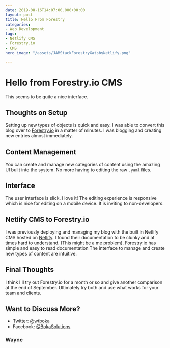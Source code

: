 ```yaml
---
date: 2019-08-16T14:07:00.000+00:00
layout: post
title: Hello From Forestry
categories:
- Web Development
tags:
- Netlify CMS
- Forestry.io
- CMS
hero_image: "/assets/JAMStackForestryGatsbyNetlify.png"

---
```

# Hello from Forestry.io CMS

This seems to be quite a nice interface.

## Thoughts on Setup

Setting up new types of objects is quick and easy. I was able to convert this blog over to [Forestry.io](https://forestry.io) in a matter of minutes. I was blogging and creating new entries almost immediately.

## Content Management

You can create and manage new categories of content using the amazing UI built into the system. No more having to editing the raw `.yaml` files.

## Interface

The user interface is slick. I love it! The editing experience is responsive which is nice for editing on a mobile device. It is inviting to non-developers.

## Netlify CMS to Forestry.io

I was previously deploying and managing my blog with the built in Netlify CMS hosted on [Netlify](https://netlify.com). I found their documentation to be clunky and at times hard to understand. (This might be a me problem). Forestry.io has simple and easy to read documentation The interface to manage and create new types of content are intuitive.

## Final Thoughts

I think I'll try out Forestry.io for a month or so and give another comparison at the end of September. Ultimately try both and use what works for your team and clients.

## Want to Discuss More?

* Twitter: [@wtboka](https://twitter.com/wtboka "Wayne Boka on Twitter")
* Facebook: [@BokaSolutions](https://facebook.com/BokaSolutions "Wayne Boka on Facebook")

### Wayne